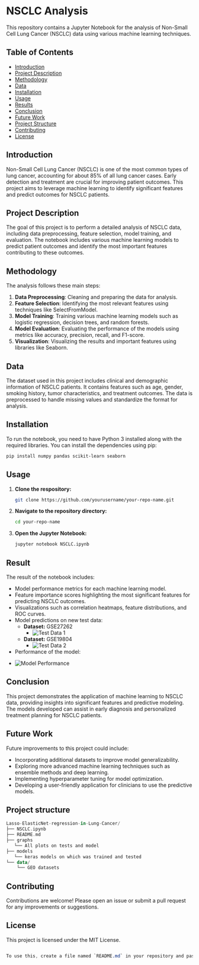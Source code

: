 # NSCLC Analysis

This repository contains a Jupyter Notebook for the analysis of Non-Small Cell Lung Cancer (NSCLC) data using various machine learning techniques.

## Table of Contents
- [Introduction](#introduction)
- [Project Description](#project-description)
- [Methodology](#methodology)
- [Data](#data)
- [Installation](#installation)
- [Usage](#usage)
- [Results](#results)
- [Conclusion](#conclusion)
- [Future Work](#future-work)
- [Project Structure](#project-structure)
- [Contributing](#contributing)
- [License](#license)

## Introduction
Non-Small Cell Lung Cancer (NSCLC) is one of the most common types of lung cancer, accounting for about 85% of all lung cancer cases. Early detection and treatment are crucial for improving patient outcomes. This project aims to leverage machine learning to identify significant features and predict outcomes for NSCLC patients.

## Project Description
The goal of this project is to perform a detailed analysis of NSCLC data, including data preprocessing, feature selection, model training, and evaluation. The notebook includes various machine learning models to predict patient outcomes and identify the most important features contributing to these outcomes.

## Methodology
The analysis follows these main steps:
1. **Data Preprocessing**: Cleaning and preparing the data for analysis.
2. **Feature Selection**: Identifying the most relevant features using techniques like SelectFromModel.
3. **Model Training**: Training various machine learning models such as logistic regression, decision trees, and random forests.
4. **Model Evaluation**: Evaluating the performance of the models using metrics like accuracy, precision, recall, and F1-score.
5. **Visualization**: Visualizing the results and important features using libraries like Seaborn.

## Data
The dataset used in this project includes clinical and demographic information of NSCLC patients. It contains features such as age, gender, smoking history, tumor characteristics, and treatment outcomes. The data is preprocessed to handle missing values and standardize the format for analysis.

## Installation
To run the notebook, you need to have Python 3 installed along with the required libraries. You can install the dependencies using pip:

```bash
pip install numpy pandas scikit-learn seaborn
```

## Usage
1. **Clone the respository:**
   ```bash
   git clone https://github.com/yourusername/your-repo-name.git
2. **Navigate to the repository directory:**
   ```bash
   cd your-repo-name
3. **Open the Jupyter Notebook:**
   ```bash
   jupyter notebook NSCLC.ipynb

## Result
The result of the notebook includes:
  * Model performance metrics for each machine learning model.
  * Feature importance scores highlighting the most significant features for predicting NSCLC outcomes.
  * Visualizations such as correlation heatmaps, feature distributions, and ROC curves.
  * Model predictions on new test data:
    -  **Dataset:** GSE27262
        + ![Test Data 1](graphs/lasso_prediction_on_another_tests.png)
    - **Dataset:** GSE19804
        + ![Test Data 2](graphs/lasso_predictions_on_other_tests.png)
  * Performance of the model:
   - ![Model Performance](graphs/model_performace_plot.png)
   
## Conclusion
This project demonstrates the application of machine learning to NSCLC data, providing insights into significant features and predictive modeling. The models developed can assist in early diagnosis and personalized treatment planning for NSCLC patients.

## Future Work
Future improvements to this project could include:
* Incorporating additional datasets to improve model generalizability.
* Exploring more advanced machine learning techniques such as ensemble methods and deep learning.
* Implementing hyperparameter tuning for model optimization.
* Developing a user-friendly application for clinicians to use the predictive models.

## Project structure
```kotlin
Lasso-ElasticNet-regression-in-Lung-Cancer/
├── NSCLC.ipynb
├── README.md
├── graphs
   └── All plots on tests and model
├── models
   └── keras models on which was trained and tested
└── data/
    └── GEO datasets
```

## Contributing
Contributions are welcome! Please open an issue or submit a pull request for any improvements or suggestions.

## License
This project is licensed under the MIT License.
```css

To use this, create a file named `README.md` in your repository and paste the content above into the file. Customize any section as needed to better fit your project specifics.
```
